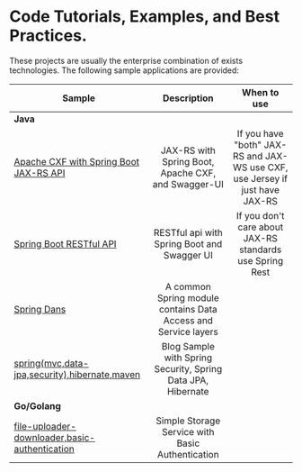 # Code Tutorials, Examples, and Best Practices.
These projects are usually the enterprise combination of exists technologies. The following sample applications are provided:
<table>
<thead>
<tr>
<th>Sample</th>
<th align="center">Description</th>
<th>When to use</th>
</tr>
</thead>
<tbody>
<tr>
<td colspan="3"><strong>Java</strong></td>
</tr>
<tr>
<td><a href="/java/spring-boot-cxf">Apache CXF with Spring Boot JAX-RS API</a></td>
<td align="center">JAX-RS with Spring Boot, Apache CXF, and Swagger-UI</td>
<td align="center">If you have "both" JAX-RS and JAX-WS use CXF, use Jersey if just have JAX-RS</td>
</tr>
<tr>
<td><a href="/java/spring-boot-restful">Spring Boot RESTful API</a></td>
<td align="center">RESTful api with Spring Boot and Swagger UI</td>
<td align="center">If you don't care about JAX-RS standards use Spring Rest</td>
</tr>
<tr>
<td><a href="/java/spring-dans">Spring Dans</a></td>
<td align="center">A common Spring module contains Data Access and Service layers</td>
</tr>
<tr>
<td><a href="/java/spring(mvc,data-jpa,security),hibernate,maven">spring(mvc,data-jpa,security),hibernate,maven</a></td>
<td align="center">Blog Sample with Spring Security, Spring Data JPA, Hibernate</td>
</tr>
<tr>
<td colspan="3"><strong>Go/Golang</strong></td>
</tr>
<tr>
<td><a href="/golang/file-uploader-downloader,basic-authentication">file-uploader-downloader,basic-authentication</a></td>
<td align="center">Simple Storage Service with Basic Authentication</td>
</tr></tbody></table>
